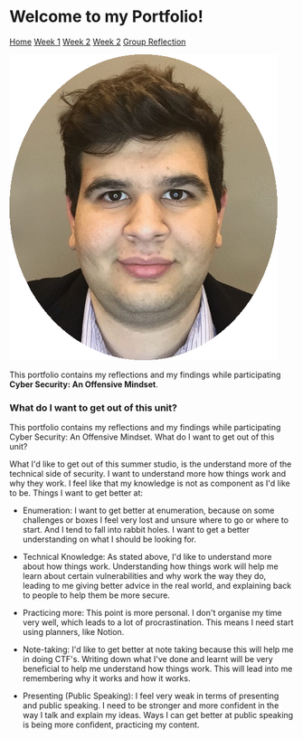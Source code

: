 # Welcome to my Portfolio!
[Home](./README.md)
[Week 1](./week1.md)
[Week 2](./week2.md)
[Week 2](./week3.md)
[Group Reflection](./group_reflection.md)

![Picture](/images/crop.gif)

This portfolio contains my reflections and my findings while participating **Cyber Security: An Offensive Mindset**.

### What do I want to get out of this unit?

This portfolio contains my reflections and my findings while participating Cyber Security: An Offensive Mindset. What do I want to get out of this unit?

What I'd like to get out of this summer studio, is the understand more of the technical side of security. I want to understand more how things work and why they work. I feel like that my knowledge is not as component as I'd like to be. Things I want to get better at:

*	Enumeration: I want to get better at enumeration, because on some challenges or boxes I feel very lost and unsure where to go or where to start. And I tend to fall into rabbit holes. I want to get a better understanding on what I should be looking for.

* Technical Knowledge: As stated above, I'd like to understand more about how things work. Understanding how things work will help me learn about certain vulnerabilities and why work the way they do, leading to me giving better advice in the real world, and explaining back to people to help them be more secure.

*	Practicing more: This point is more personal. I don't organise my time very well, which leads to a lot of procrastination. This means I need start using planners, like Notion.

*	Note-taking: I'd like to get better at note taking because this will help me in doing CTF's. Writing down what I've done and learnt will be very beneficial to help me understand how things work. This will lead into me remembering why it works and how it works.

*	Presenting (Public Speaking): I feel very weak in terms of presenting and public speaking. I need to be stronger and more confident in the way I talk and explain my ideas. Ways I can get better at public speaking is being more confident, practicing my content.




